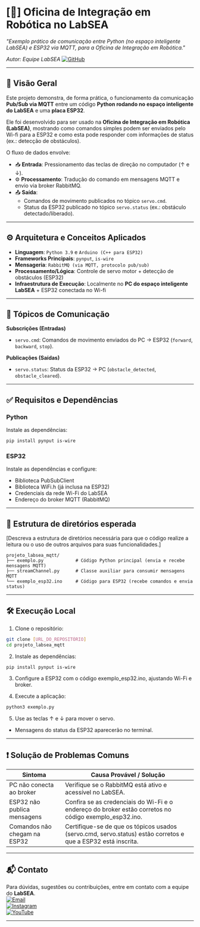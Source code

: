 # [🤖] Oficina de Integração em Robótica no LabSEA

*_"Exemplo prático de comunicação entre Python (no espaço inteligente LabSEA) e ESP32 via MQTT, para a Oficina de Integração em Robótica."_*

*_Autor: Equipe LabSEA_* [![GitHub](https://img.shields.io/badge/GitHub-%2312100E.svg?style=flat&logo=github&logoColor=white)](https://github.com/labsea)

---

## 📌 Visão Geral
Este projeto demonstra, de forma prática, o funcionamento da comunicação **Pub/Sub via MQTT** entre um código **Python rodando no espaço inteligente do LabSEA** e uma **placa ESP32**.  

Ele foi desenvolvido para ser usado na **Oficina de Integração em Robótica (LabSEA)**, mostrando como comandos simples podem ser enviados pelo Wi-fi para a ESP32 e como esta pode responder com informações de status (ex.: detecção de obstáculos).


O fluxo de dados envolve:
- 📥 **Entrada**: Pressionamento das teclas de direção no computador (↑ e ↓).  
- ⚙️ **Processamento**: Tradução do comando em mensagens MQTT e envio via broker RabbitMQ.  
- 📤 **Saída**:  
  - Comandos de movimento publicados no tópico `servo.cmd`.  
  - Status da ESP32 publicado no tópico `servo.status` (ex.: obstáculo detectado/liberado).  

---

## ⚙️ Arquitetura e Conceitos Aplicados

- **Linguagem**: `Python 3.9` e `Arduino (C++ para ESP32)`
- **Frameworks Principais**: `pynput`, `is-wire`
- **Mensageria**: `RabbitMQ (via MQTT, protocolo pub/sub)`
- **Processamento/Lógica**: Controle de servo motor + detecção de obstáculos (ESP32)
- **Infraestrutura de Execução**: Localmente no **PC do espaço inteligente LabSEA** + ESP32 conectada no Wi-fi

---

## 📡 Tópicos de Comunicação

**Subscrições (Entradas)**  
- `servo.cmd`: Comandos de movimento enviados do PC → ESP32 (`forward`, `backward`, `stop`).

**Publicações (Saídas)**  
- `servo.status`: Status da ESP32 → PC (`obstacle_detected`, `obstacle_cleared`).

---

## ✅ Requisitos e Dependências
### Python
Instale as dependências:
```bash
pip install pynput is-wire
```

### ESP32
Instale as dependências e configure:
- Biblioteca PubSubClient
- Biblioteca WiFi.h (já inclusa na ESP32)
- Credenciais da rede Wi-Fi do LabSEA
- Endereço do broker MQTT (RabbitMQ)

---

## 📂 Estrutura de diretórios esperada
[Descreva a estrutura de diretórios necessária para que o código realize a leitura ou o uso de outros arquivos para suas funcionalidades.]

```
projeto_labsea_mqtt/
├── exemplo.py            # Código Python principal (envia e recebe mensagens MQTT)
├── streamChannel.py      # Classe auxiliar para consumir mensagens MQTT
└── exemplo_esp32.ino     # Código para ESP32 (recebe comandos e envia status)
```

---

## 🛠️ Execução Local

1. Clone o repositório:
```bash
git clone [URL_DO_REPOSITÓRIO]
cd projeto_labsea_mqtt
```

2. Instale as dependências:
```bash
pip install pynput is-wire
```

3. Configure a ESP32 com o código exemplo_esp32.ino, ajustando Wi-Fi e broker.

4. Execute a aplicação:
```bash
python3 exemplo.py
```

5. Use as teclas ↑ e ↓ para mover o servo.
- Mensagens do status da ESP32 aparecerão no terminal.

---

## ❗ Solução de Problemas Comuns

| Sintoma | Causa Provável / Solução |
|--------|----------------------------|
| PC não conecta ao broker | Verifique se o RabbitMQ está ativo e acessível no LabSEA. |
| ESP32 não publica mensagens | Confira se as credenciais do Wi-Fi e o endereço do broker estão corretos no código exemplo_esp32.ino. |
| Comandos não chegam na ESP32 | Certifique-se de que os tópicos usados (servo.cmd, servo.status) estão corretos e que a ESP32 está inscrita. |

---

## 📬 Contato

Para dúvidas, sugestões ou contribuições, entre em contato com a equipe do **LabSEA**.  
[![Email](https://img.shields.io/badge/Email-%234285F4.svg?style=flat&logo=gmail&logoColor=white)](mailto:labsea.gua@ifes.edu.br)<br>
[![Instagram](https://img.shields.io/badge/Instagram-%23E4405F.svg?style=flat&logo=instagram&logoColor=white)](https://www.instagram.com/labsea.gua/)<br>
[![YouTube](https://img.shields.io/badge/YouTube-%23FF0000.svg?style=flat&logo=youtube&logoColor=white)](https://www.youtube.com/channel/UCpiTMhUtKi3W7QnoOSL9UsQ)<br>

---
 
